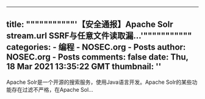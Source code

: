 
---
title: """""""""""'【安全通报】Apache Solr stream.url SSRF与任意文件读取漏...'"""""""""""
categories: 
    - 编程
    - NOSEC.org - Posts
author: NOSEC.org - Posts
comments: false
date: Thu, 18 Mar 2021 13:35:22 GMT
thumbnail: ''
---

<div>   
Apache Solr是一个开源的搜索服务，使用Java语言开发。Apache Solr的某些功能存在过滤不严格，在Apache Sol...  
</div>
            